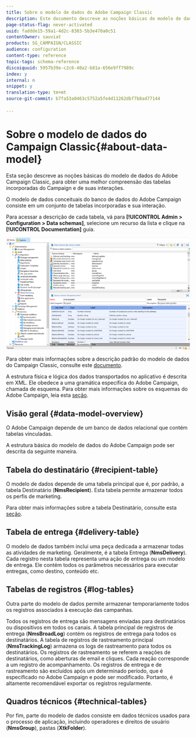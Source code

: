 ```yaml
---
title: Sobre o modelo de dados do Adobe Campaign Classic
description: Este documento descreve as noções básicas do modelo de dados do Adobe Campaign Classic.
page-status-flag: never-activated
uuid: faddde15-59a1-4d2c-8303-5b3e470a0c51
contentOwner: sauviat
products: SG_CAMPAIGN/CLASSIC
audience: configuration
content-type: reference
topic-tags: schema-reference
discoiquuid: 5957b39e-c2c6-40a2-b81a-656e9ff7989c
index: y
internal: n
snippet: y
translation-type: tm+mt
source-git-commit: b7fa53a0463c5752a5fe4d11262dbf7b8ad77144

---
```



# Sobre o modelo de dados do Campaign Classic{#about-data-model}

Esta seção descreve as noções básicas do modelo de dados do Adobe Campaign Classic, para obter uma melhor compreensão das tabelas incorporadas do Campaign e de suas interações.

O modelo de dados conceituais do banco de dados do Adobe Campaign consiste em um conjunto de tabelas incorporadas e sua interação.

Para acessar a descrição de cada tabela, vá para **[!UICONTROL Admin > Configuration > Data schemas]**, selecione um recurso da lista e clique na **[!UICONTROL Documentation]** guia.

![](assets/data-model_documentation-tab.png)

Para obter mais informações sobre a descrição padrão do modelo de dados do Campaign Classic, consulte este [documento](https://final-docs.campaign.adobe.com/doc/AC/en/technicalResources/_Datamodel_Description_of_the_main_tables.html).

A estrutura física e lógica dos dados transportados no aplicativo é descrita em XML. Ele obedece a uma gramática específica do Adobe Campaign, chamada de esquema. Para obter mais informações sobre os esquemas do Adobe Campaign, leia esta [seção](../../configuration/using/about-schema-reference.md).

## Visão geral {#data-model-overview}

O Adobe Campaign depende de um banco de dados relacional que contém tabelas vinculadas.

A estrutura básica do modelo de dados do Adobe Campaign pode ser descrita da seguinte maneira.

## Tabela do destinatário {#recipient-table}

O modelo de dados depende de uma tabela principal que é, por padrão, a tabela Destinatário (**NmsRecipient**). Esta tabela permite armazenar todos os perfis de marketing.

Para obter mais informações sobre a tabela Destinatário, consulte esta [seção](../../configuration/using/default-recipient-table.md).

## Tabela de entrega {#delivery-table}

O modelo de dados também inclui uma peça dedicada a armazenar todas as atividades de marketing. Geralmente, é a tabela Entrega (**NmsDelivery**). Cada registro nesta tabela representa uma ação de entrega ou um modelo de entrega. Ele contém todos os parâmetros necessários para executar entregas, como destino, conteúdo etc.

## Tabelas de registros {#log-tables}

Outra parte do modelo de dados permite armazenar temporariamente todos os registros associados à execução das campanhas.

Todos os registros de entrega são mensagens enviadas para destinatários ou dispositivos em todos os canais. A tabela principal de registros de entrega (**NmsBroadLog**) contém os registros de entrega para todos os destinatários.
A tabela de registros de rastreamento principal (**NmsTrackingLog**) armazena os logs de rastreamento para todos os destinatários. Os registros de rastreamento se referem a reações de destinatários, como aberturas de email e cliques. Cada reação corresponde a um registro de acompanhamento.
Os registros de entrega e de rastreamento são excluídos após um determinado período, que é especificado no Adobe Campaign e pode ser modificado. Portanto, é altamente recomendável exportar os registros regularmente.

## Quadros técnicos {#technical-tables}

Por fim, parte do modelo de dados consiste em dados técnicos usados para o processo de aplicação, incluindo operadores e direitos de usuário (**NmsGroup**), pastas (**XtkFolder**).